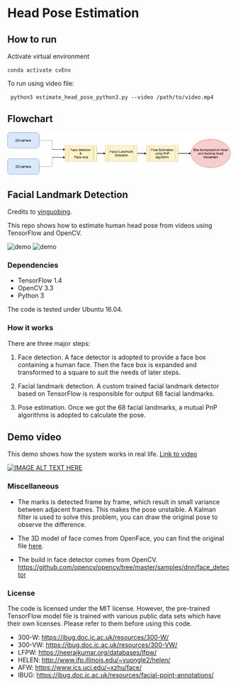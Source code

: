 # Head Pose Estimation 
## How to run
Activate virtual environment
```
conda activate cvEnv
```

To run using video file:
```
 python3 estimate_head_pose_python3.py --video /path/to/video.mp4
```

## Flowchart
<p align="center">
  <img width="800" src="https://github.com/bmaelum/Intention-Classification/blob/master/HeadPoseEstimation/images/HeadPoseEstimation.png">
</p>

## Facial Landmark Detection
Credits to [yinguobing](https://github.com/yinguobing/head-pose-estimation).

This repo shows how to estimate human head pose from videos using TensorFlow and OpenCV.

![demo](https://github.com/yinguobing/head-pose-estimation/raw/master/demo.gif)
![demo](https://github.com/yinguobing/head-pose-estimation/raw/master/demo1.gif)

### Dependencies
- TensorFlow 1.4
- OpenCV 3.3
- Python 3

The code is tested under Ubuntu 16.04.

### How it works

There are three major steps:

1. Face detection. A face detector is adopted to provide a face box containing a human face. Then the face box is expanded and transformed to a square to suit the needs of later steps.

2. Facial landmark detection. A custom trained facial landmark detector based on TensorFlow is responsible for output 68 facial landmarks.

3. Pose estimation. Once we got the 68 facial landmarks, a mutual PnP algorithms is adopted to calculate the pose.

## Demo video
This demo shows how the system works in real life. 
[Link to video](https://www.youtube.com/watch?v=XPzJ-hhMpgM&feature=youtu.be)

[![IMAGE ALT TEXT HERE](https://img.youtube.com/vi/YOUTUBE_VIDEO_ID_HERE/0.jpg)](https://www.youtube.com/watch?v=YOUTUBE_VIDEO_ID_HERE)



### Miscellaneous
- The marks is detected frame by frame, which result in small variance between adjacent frames. This makes the pose unstaible. A Kalman filter is used to solve this problem, you can draw the original pose to observe the difference.

- The 3D model of face comes from OpenFace, you can find the original file [here](https://github.com/TadasBaltrusaitis/OpenFace/blob/master/lib/local/LandmarkDetector/model/pdms/In-the-wild_aligned_PDM_68.txt).

- The build in face detector comes from OpenCV. https://github.com/opencv/opencv/tree/master/samples/dnn/face_detector

### License
The code is licensed under the MIT license. However, the pre-trained TensorFlow model file is trained with various public data sets which have their own licenses. Please refer to them before using this code.

- 300-W: https://ibug.doc.ic.ac.uk/resources/300-W/
- 300-VW: https://ibug.doc.ic.ac.uk/resources/300-VW/
- LFPW: https://neerajkumar.org/databases/lfpw/
- HELEN: http://www.ifp.illinois.edu/~vuongle2/helen/
- AFW: https://www.ics.uci.edu/~xzhu/face/
- IBUG: https://ibug.doc.ic.ac.uk/resources/facial-point-annotations/
